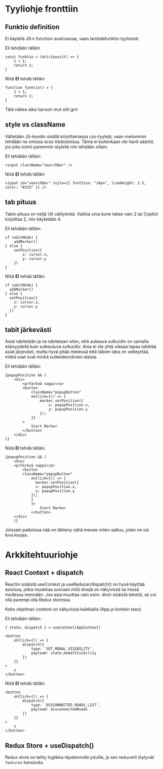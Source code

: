 # Tyyliohje fronttiin

## Funktio definition

Ei käytetä JS:n function-avainsanaa, vaan lambdafunktio-tyylisesti.

Eli tehdään tälläin
```
const funktio = (attribuutit) => {
    1 + 1;
    return 2;
}
```

Niitä **EI** tehdä tälläin
```
function funktio() = {
    1 + 1;
    return 2;
}
```

Tätä näkee aika harvoin mut silti grrr


## style vs className

Vältetään JS-koodin sisällä kirjoittamassa css-tyylejä, vaan mielummin tehdään ne omissa scss-tiedostoissa. Tämä ei kuitenkaan ole hard-sääntö, jos joku toimii paremmin stylellä niin tehdään sillain.

Eli tehdään tälläin:
```
<input className="searchBar" />
```

Niitä **EI** tehdä tälläin
```
<input id="searchBar" style={{ fontSize: "14px", lineHeight: 1.5, color: "#333" }} />
```


## tab pituus

Tabin pituus on neljä (4) välilyöntiä. Vaikka oma kone tekee vain 2 tai Copilot kirjoittaa 2, niin käytetään 4.

Eli tehdään tälläin:
```
if (editMode) {
    addMarker()
} else {
    setPosition({
        x: cursor.x,
        y: cursor.y
    })
}
```

Niitä **EI** tehdä tälläin
```
if (editMode) {
  addMarker()
} else {
  setPosition({
    x: cursor.x,
    y: cursor.y
  })
}
```


## tabit järkevästi

Asiat tabitetään ja ne tabitetaan siten, että aukeava sulku/div on samalla etäisyydellä kuin sulkeutuva sulku/div. Aina ei ole yhtä oikeaa tapaa tabittää asiat järjevästi, mutta hyvä pitää mielessä että täbien idea on selkeyttää, mitkä osat ovat minkä sulkeiden/divien alaisia.

Eli tehdään tälläin:
```
{popupPosition && (
    <div>
        <p>Tärkeä nappi</p>
        <button
            className="popupButton"
            onClick={() => {
                marker.setPosition({
                    x: popupPosition.x,
                    y: popupPosition.y
                });
            }}
        >
            Start Marker
        </button>
    </div>
)}
```

Niitä **EI** tehdä tälläin
```
{popupPosition && (
    <div>
    <p>Tärkeä nappi</p>
        <button
        className="popupButton"
            onClick={() => {
              marker.setPosition({
              x: popupPosition.x,
              y: popupPosition.y
            });
            }
            }>
                Start Marker
            </button>
    </div>
    )}
```

Joissain paikoissa nää on lähteny vähä menee miten sattuu, joten ne ois kiva korjaa.



# Arkkitehtuuriohje

## React Context + dispatch

Reactin sisäistä useContext ja useReducer/dispatch() on hyvä käyttää asioissa, jotka muokkaa suoraan mitä divejä on näkyvissä tai missä modessa mennään. Jos asia muuttaa vain esim. divin sisäistä tekstiä, se voi olla parempi olla Redux storessa.

Koko ohjelman contexti on näkyvissä kaikkialla (App.js korkein taso).

Eli tehdään tälläin:
```
{ state, dispatch } = useContext(AppContext)

<button 
    onClick={() => {
        dispatch({
            type: 'SET_MODAL_VISIBILITY',
            payload: state.modalVisibility
        })
    }}
>
    x 
</button>
```

Niitä **EI** tehdä tälläin
```
<button 
    onClick={() => {
        dispatch({
            type: 'DISCONNECTED_ROADS_LIST',
            payload: disconnectedRoads
        })
    }}
>
    x 
</button>
```


## Redux Store + useDispatch()

Redux store on tehty logiikka-täydemmille jutuille, ja sen reducerit löytyvät `features` kansiosta.